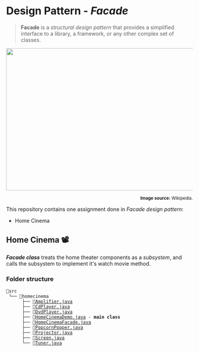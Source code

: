 # Design Pattern - *Facade*

> **Facade** is a *structural design pattern* that provides a simplified interface to a library, a framework, or any other complex set of classes.

<p align="center">
  <img src="https://i.postimg.cc/MT1528wD/Example-of-Facade-design-pattern.png" width="577px" height="384px">
 </p>
<p align="right">
  <sup><strong>Image source:</strong> Wikipedia.</sup>
</p>
  
This repository contains one assignment done in *Facade design pattern*:
- Home Cinema

## Home Cinema 📽️
***Facade class*** treats the home theater components as a *subsystem*, and calls the subsystem to implement it's watch movie method.
### Folder structure
<pre><code>📁src
 └── 📁homecinema
      ├── 📃<a href="https://github.com/pajka-js/DP_Facade/blob/master/src/homecinema/Amplifier.java">Amplifier.java</a>
      ├── 📃<a href="https://github.com/pajka-js/DP_Facade/blob/master/src/homecinema/CdPlayer.java">CdPlayer.java</a>
      ├── 📃<a href="https://github.com/pajka-js/DP_Facade/blob/master/src/homecinema/DvdPlayer.java">DvdPlayer.java</a>
      ├── 📃<a href="https://github.com/pajka-js/DP_Facade/blob/master/src/homecinema/HomeCinemaDemo.java">HomeCinemaDemo.java</a> - <strong>main class</strong>
      ├── 📃<a href="https://github.com/pajka-js/DP_Facade/blob/master/src/homecinema/HomeCinemaFacade.java">HomeCinemaFacade.java</a> 
      ├── 📃<a href="https://github.com/pajka-js/DP_Facade/blob/master/src/homecinema/PopcornPopper.java">PopcornPopper.java</a>
      ├── 📃<a href="https://github.com/pajka-js/DP_Facade/blob/master/src/homecinema/Projector.java">Projector.java</a>
      ├── 📃<a href="https://github.com/pajka-js/DP_Facade/blob/master/src/homecinema/Screen.java">Screen.java</a>
      └── 📃<a href="https://github.com/pajka-js/DP_Facade/blob/master/src/homecinema/Tuner.java">Tuner.java</a>
</code></pre>
